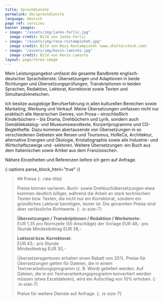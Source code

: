```yaml
---
title: Sprachdienste
permalink: de/sprachdienste
language: deutsch
page ref: services
banner images:
- image: "/assets/img/janko-ferlic.jpg"
  image credit: Bild von Janko Ferlic
- image: "/assets/img/reza-rostampisheh.jpg"
  image credit: Bild von Reza Rostampisheh (www.shutterstock.com)
- image: "/assets/img/kevin-laminto.jpg"
  image credit: Bild von Kevin Laminto
layout: page/three-image
---
```


Mein Leistungsangebot umfasst die gesamte Bandbreite englisch-deutscher Sprachdienste: Übersetzungen und Adaptionen in beide Richtungen und Übersetzungsprüfungen, Transkriptionen in beiden Sprachen, Redaktion, Lektorat, Korrektorat sowie Texten und Simultandolmetschen.

Ich besitze ausgiebige Berufserfahrung in allen kulturellen Bereichen sowie Marketing, Werbung und Verkauf. Meine Übersetzungen umfassen nicht nur praktisch alle literarischen Genres, von Prosa – einschließlich Kinderbüchern – bis Drama, Drehbüchern und Lyrik, sondern auch Gemäldekatalog- und Museumswandtexte, Konzertprogramme und CD-Begleithefte. Dazu kommen abertausende von Übersetzungen in so verschiedenen Gebieten wie Reisen und Tourismus, HoReCa, Architektur, alternative Energien und Ökologie, Kristallographie sowie alle Industrie- und Wirtschaftszweige und -sektoren. Weitere Übersetzungen: ein Buch aus dem Italienischen sowie Artikel aus dem Französischen.

Nähere Einzelheiten und Referenzen liefere ich gern auf Anfrage.

{::options parse_block_html="true" /}

<blockquote>
## Preise
{: .rate-title}

Preise können variieren. Buch- sowie Drehbuchübersetzungen etwa kommen deutlich billiger, während die Arbeit an stark technischen Texten bzw. Texten, die nicht nur ein Korrektorat, sondern ein gründliches Lektorat benötigen, teurer ist. Die genannten Preise sind aber verlässliche Richtwerte.
{: .is-size-7}

**Übersetzungen / Transkriptionen / Redaktion / Werbetexte:**<br>EUR 1,35 pro Normzeile (55 Anschläge) der Vorlage
EUR 48,- pro Stunde
Mindestbetrag EUR 38,-

**Lektorat bzw. Korrektorat:**<br>EUR 43,- pro Stunde<br>Mindestbetrag EUR 30,-

Übersetzeragenturen erhalten einen Rabatt von 20%. Preise für Übersetzungen gelten für Dateien, die in einem Textverarbeitungsprogramm (z. B. Word) geliefert werden. Auf Dateien, die in ein Textverarbeitungsprogramm konvertiert werden müssen (etwa Exceldateien), wird ein Aufschlag von 10% erhoben.
{: .is-size-7}

Preise für weitere Dienste auf Anfrage.
{: .is-size-7}

</blockquote>
